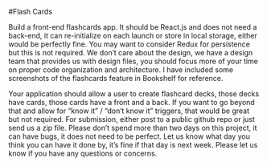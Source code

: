 #Flash Cards

Build a front-end flashcards app. It should be React.js and does not need a back-end, it can re-initialize on each launch or store in local storage, either would be perfectly fine. You may want to consider Redux for persistence but this is not required. We don’t care about the design, we have a design team that provides us with design files, you should focus more of your time on proper code organization and architecture. I have included some screenshots of the flashcards feature in Bookshelf for reference.


Your application should allow a user to create flashcard decks, those decks have cards, those cards have a front and a back. If you want to go beyond that and allow for “know it” / “don’t know it” triggers, that would be great but not required. For submission, either post to a public github repo or just send us a zip file. Please don’t spend more than two days on this project, it can have bugs, it does not need to be perfect. Let us know what day you think you can have it done by, it’s fine if that day is next week. Please let us know if you have any questions or concerns.

